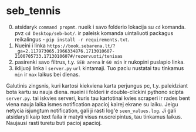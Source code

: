 # seb_tennis

0. atsidaryk `command propmt`. nueik i savo folderio lokacija su `cd` komanda. pvz `cd Desktop/seb-bot/`. ir paleisk komanda uintaliuoti packagus reikalingus - `pip install -r requirements.txt`.
1. Nueini i linka `https://book.sebarena.lt/?_ga=2.117973065.1966334876.1713010607-2100705733.1713010607#/rezervuoti/tenisas`
2. pasirenki savo filtrus, t.y. `SEB arena` ir `60 min` ir nukopini puslapio linka. 
3. iklijuoji linka i `server.py` `url` kintamaji. Tuo paciu nustatai tau tinkamus `min` ir `max` laikus bei dienas.

Galutinis zingsnis, kuri kartosi kiekviena karta perjungus pc, t.y. paleidziant bota kartu su nauja diena. nueini i folderi ir double-clickini pythono scipta `server.py`. tai iskvies serveri, kuris tau kartotinai kvies scraperi ir rades bent viena nauja laika ismes notification apacioj kairej ekrane su laiku. Jeigu netycia isjungtum notification, gali ji rasti log'e `seen_values.log`. Ji gali atsidaryti kaip text faila ir matyti visus nuscreipintus, tau tinkamus laikus. Naujausi rasti turetu buti pacioj apacioj.